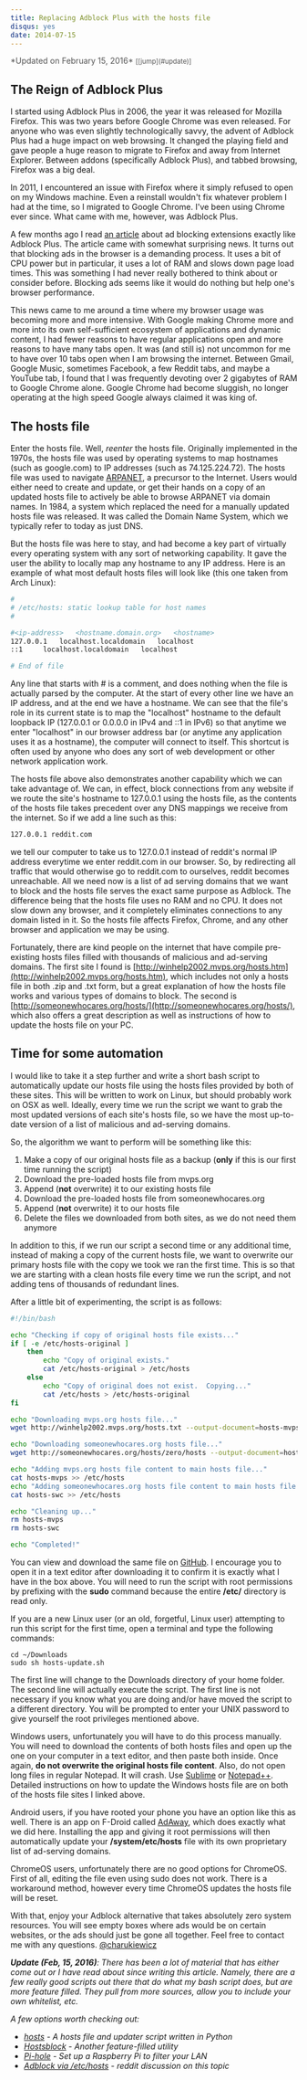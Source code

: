 ```yaml
---
title: Replacing Adblock Plus with the hosts file
disqus: yes
date: 2014-07-15
---
```


<div style="color:#555;font-size:14px;">
*Updated on February 15, 2016* <small>[[jump](#update)]</small>
</div>

## The Reign of Adblock Plus

I started using Adblock Plus in 2006, the year it was released for Mozilla Firefox.  This was two years before Google Chrome was even released.  For anyone who was even slightly technologically savvy, the advent of Adblock Plus had a huge impact on web browsing.  It changed the playing field and gave people a huge reason to migrate to Firefox and away from Internet Explorer.  Between addons (specifically Adblock Plus), and tabbed browsing, Firefox was a big deal.

In 2011, I encountered an issue with Firefox where it simply refused to open on my Windows machine.  Even a reinstall wouldn't fix whatever problem I had at the time, so I migrated to Google Chrome.  I've been using Chrome ever since.  What came with me, however, was Adblock Plus.

A few months ago I read [an article](http://www.reddit.com/r/programming/comments/25j41u/adblock_pluss_effect_on_firefoxs_memory_usage/) about ad blocking extensions exactly like Adblock Plus.  The article came with somewhat surprising news.  It turns out that blocking ads in the browser is a demanding process.  It uses a bit of CPU power but in particular, it uses a lot of RAM and slows down page load times.  This was something I had never really bothered to think about or consider before.  Blocking ads seems like it would do nothing but help one's browser performance.

This news came to me around a time where my browser usage was becoming more and more intensive.  With Google making Chrome more and more into its own self-sufficient ecosystem of applications and dynamic content, I had fewer reasons to have regular applications open and more reasons to have many tabs open.  It was (and still is) not uncommon for me to have over 10 tabs open when I am browsing the internet.  Between Gmail, Google Music, sometimes Facebook, a few Reddit tabs, and maybe a YouTube tab, I found that I was frequently devoting over 2 gigabytes of RAM to Google Chrome alone.  Google Chrome had become sluggish, no longer operating at the high speed Google always claimed it was king of.

## The hosts file

Enter the hosts file.  Well, *reenter* the hosts file.  Originally implemented in the 1970s, the hosts file was used by operating systems to map hostnames (such as google.com) to IP addresses (such as 74.125.224.72).  The hosts file was used to navigate [ARPANET](http://en.wikipedia.org/wiki/ARPANET), a precursor to the Internet.  Users would either need to create and update, or get their hands on a copy of an updated hosts file to actively be able to browse ARPANET via domain names. In 1984, a system which replaced the need for a manually updated hosts file was released.  It was called the Domain Name System, which we typically refer to today as just DNS.

But the hosts file was here to stay, and had become a key part of virtually every operating system with any sort of networking capability.  It gave the user the ability to locally map any hostname to any IP address.  Here is an example of what most default hosts files will look like (this one taken from Arch Linux):

``` bash
#
# /etc/hosts: static lookup table for host names
#

#<ip-address>	<hostname.domain.org>	<hostname>
127.0.0.1	localhost.localdomain	localhost
::1		localhost.localdomain	localhost

# End of file
```


Any line that starts with # is a comment, and does nothing when the file is actually parsed by the computer.  At the start of every other line we have an IP address, and at the end we have a hostname.  We can see that the file's role in its current state is to map the "localhost" hostname to the default loopback IP (127.0.0.1 or 0.0.0.0 in IPv4 and ::1 in IPv6) so that anytime we enter "localhost" in our browser address bar (or anytime any application uses it as a hostname), the computer will connect to itself.  This shortcut is often used by anyone who does any sort of web development or other network application work.

The hosts file above also demonstrates another capability which we can take advantage of.  We can, in effect, block connections from any website if we route the site's hostname to 127.0.0.1 using the hosts file, as the contents of the hosts file takes precedent over any DNS mappings we receive from the internet.  So if we add a line such as this:

``` bash
127.0.0.1 reddit.com
```

we tell our computer to take us to 127.0.0.1 instead of reddit's normal IP address everytime we enter reddit.com in our browser.  So, by redirecting all traffic that would otherwise go to reddit.com to ourselves, reddit becomes unreachable.  All we need now is a list of ad serving domains that we want to block and the hosts file serves the exact same purpose as Adblock.  The difference being that the hosts file uses no RAM and no CPU.  It does not slow down any browser, and it completely eliminates connections to any domain listed in it.  So the hosts file affects Firefox, Chrome, and any other browser and application we may be using.

Fortunately, there are kind people on the internet that have compile pre-existing hosts files filled with thousands of malicious and ad-serving domains.  The first site I found is [http://winhelp2002.mvps.org/hosts.htm](http://winhelp2002.mvps.org/hosts.htm), which includes not only a hosts file in both .zip and .txt form, but a great explanation of how the hosts file works and various types of domains to block.  The second is [http://someonewhocares.org/hosts/](http://someonewhocares.org/hosts/), which also offers a great description as well as instructions of how to update the hosts file on your PC.

## Time for some automation

I would like to take it a step further and write a short bash script to automatically update our hosts file using the hosts files provided by both of these sites.  This will be written to work on Linux, but should probably work on OSX as well.  Ideally, every time we run the script we want to grab the most updated versions of each site's hosts file, so we have the most up-to-date version of a list of malicious and ad-serving domains.

So, the algorithm we want to perform will be something like this:

1. Make a copy of our original hosts file as a backup (**only** if this is our first time running the script)
2. Download the pre-loaded hosts file from mvps.org
3. Append (**not** overwrite) it to our existing hosts file
4. Download the pre-loaded hosts file from someonewhocares.org
5. Append (**not** overwrite) it to our hosts file
6. Delete the files we downloaded from both sites, as we do not need them anymore

In addition to this, if we run our script a second time or any additional time, instead of making a copy of the current hosts file, we want to overwrite our primary hosts file with the copy we took we ran the first time.  This is so that we are starting with a clean hosts file every time we run the script, and not adding tens of thousands of redundant lines.

After a little bit of experimenting, the script is as follows:

``` bash
#!/bin/bash

echo "Checking if copy of original hosts file exists..."
if [ -e /etc/hosts-original ]
	then
		echo "Copy of original exists."
		cat /etc/hosts-original > /etc/hosts	
	else
		echo "Copy of original does not exist.  Copying..."
		cat /etc/hosts > /etc/hosts-original
fi

echo "Downloading mvps.org hosts file..."
wget http://winhelp2002.mvps.org/hosts.txt --output-document=hosts-mvps

echo "Downloading someonewhocares.org hosts file..."
wget http://someonewhocares.org/hosts/zero/hosts --output-document=hosts-swc

echo "Adding mvps.org hosts file content to main hosts file..."
cat hosts-mvps >> /etc/hosts
echo "Adding someonewhocares.org hosts file content to main hosts file..."
cat hosts-swc >> /etc/hosts

echo "Cleaning up..."
rm hosts-mvps
rm hosts-swc

echo "Completed!"
```

You can view and download the same file on [GitHub](https://github.com/charukiewicz/scripts/blob/master/hosts-update.sh).  I encourage you to open it in a text editor after downloading it to confirm it is exactly what I have in the box above.  You will need to run the script with root permissions by prefixing with the **sudo** command because the entire **/etc/** directory is read only.

If you are a new Linux user (or an old, forgetful, Linux user) attempting to run this script for the first time, open a terminal and type the following commands:


```
cd ~/Downloads
sudo sh hosts-update.sh
```

The first line will change to the Downloads directory of your home folder.  The second line will actually execute the script.  The first line is not necessary if you know what you are doing and/or have moved the script to a different directory.  You will be prompted to enter your UNIX password to give yourself the root privileges mentioned above.

Windows users, unfortunately you will have to do this process manually.  You will need to download the contents of both hosts files and open up the one on your computer in a text editor, and then paste both inside.  Once again, **do not overwrite the original hosts file content**.  Also, do not open long files in regular Notepad.  It will crash.  Use [Sublime](http://www.sublimetext.com/) or [Notepad++](http://notepad-plus-plus.org/).  Detailed instructions on how to update the Windows hosts file are on both of the hosts file sites I linked above.

Android users, if you have rooted your phone you have an option like this as well.  There is an app on F-Droid called [AdAway](https://f-droid.org/repository/browse/?fdid=org.adaway), which does exactly what we did here.  Installing the app and giving it root permissions will then automatically update your **/system/etc/hosts** file with its own proprietary list of ad-serving domains.

ChromeOS users, unfortunately there are no good options for ChromeOS.  First of all, editing the file even using sudo does not work.  There is a workaround method, however every time ChromeOS updates the hosts file will be reset.

With that, enjoy your Adblock alternative that takes absolutely zero system resources.  You will see empty boxes where ads would be on certain websites, or the ads should just be gone all together.  Feel free to contact me with any questions. [\@charukiewicz](https://www.twitter.com/charukiewicz/)

<a name="update"></a>

<i>**Update (Feb, 15, 2016)**: There has been a lot of material that has either come out or I have read about since writing this article.  Namely, there are a few really good scripts out there that do what my bash script does, but are more feature filled.  They pull from more sources, allow you to include your own whitelist, etc.

A few options worth checking out:

  * [hosts](https://github.com/StevenBlack/hosts) - A hosts file and updater script written in Python
  * [Hostsblock](https://gaenserich.github.io/hostsblock/) - Another feature-filled utility
  * [Pi-hole](http://pi-hole.net/) - Set up a Raspberry Pi to filter your LAN 
  * [Adblock via /etc/hosts](https://www.reddit.com/r/linux/comments/45e27d/adblock_via_etchosts/) - reddit discussion on this topic

</i>
